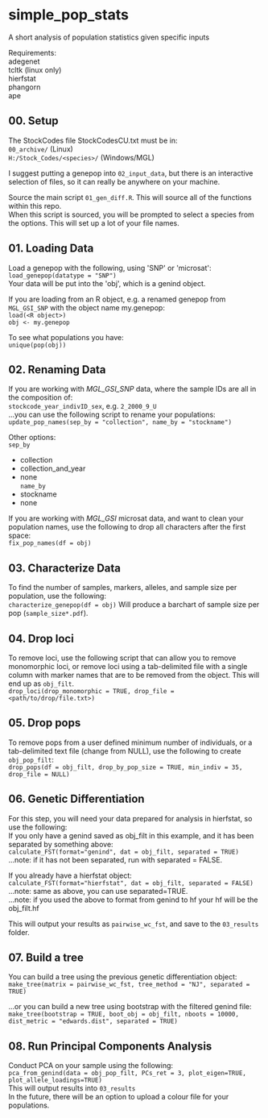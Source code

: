 # simple_pop_stats
A short analysis of population statistics given specific inputs

Requirements:     
adegenet     
tcltk (linux only)     
hierfstat    
phangorn       
ape      

## 00. Setup ##
The StockCodes file <sp>StockCodesCU.txt must be in:     
`00_archive/` (Linux)       
`H:/Stock_Codes/<species>/` (Windows/MGL)     

I suggest putting a genepop into `02_input_data`, but there is an interactive selection of files, so it can really be anywhere on your machine.     

Source the main script `01_gen_diff.R`. This will source all of the functions within this repo.    
When this script is sourced, you will be prompted to select a species from the options. This will set up a lot of your file names.         


## 01. Loading Data ##
Load a genepop with the following, using 'SNP' or 'microsat':    
`load_genepop(datatype = "SNP")`     
Your data will be put into the 'obj', which is a genind object.    

If you are loading from an R object, e.g. a renamed genepop from `MGL_GSI_SNP` with the object name my.genepop:     
`load(<R object>)`      
`obj <- my.genepop`      

To see what populations you have:     
`unique(pop(obj))`      


## 02. Renaming Data ##
If you are working with *MGL_GSI_SNP* data, where the sample IDs are all in the composition of:    
`stockcode_year_indivID_sex`, e.g. `2_2000_9_U`      
...you can use the following script to rename your populations:    
`update_pop_names(sep_by = "collection", name_by = "stockname")`    

Other options:     
`sep_by`    
* collection     
* collection_and_year    
* none      
`name_by`     
* stockname     
* none     

If you are working with *MGL_GSI* microsat data, and want to clean your population names, use the following to drop all characters after the first space:      
`fix_pop_names(df = obj)`      

## 03. Characterize Data ##
To find the number of samples, markers, alleles, and sample size per population, use the following:    
`characterize_genepop(df = obj)`
Will produce a barchart of sample size per pop (`sample_size*.pdf`).     

## 04. Drop loci ##
To remove loci, use the following script that can allow you to remove monomorphic loci, or remove loci using a tab-delimited file with a single column with marker names that are to be removed from the object. This will end up as `obj_filt`.    
`drop_loci(drop_monomorphic = TRUE, drop_file = <path/to/drop/file.txt>)`       

## 05. Drop pops ##
To remove pops from a user defined minimum number of individuals, or a tab-delimited text file (change from NULL), use the following to create `obj_pop_filt`:    
`drop_pops(df = obj_filt, drop_by_pop_size = TRUE, min_indiv = 35, drop_file = NULL)`       


## 06. Genetic Differentiation ##
For this step, you will need your data prepared for analysis in hierfstat, so use the following:    
If you only have a genind saved as obj_filt in this example, and it has been separated by something above:    
`calculate_FST(format="genind", dat = obj_filt, separated = TRUE)`     
...note: if it has not been separated, run with separated = FALSE.    

If you already have a hierfstat object:     
`calculate_FST(format="hierfstat", dat = obj_filt, separated = FALSE)`       
...note: same as above, you can use separated=TRUE.     
...note: if you used the above to format from genind to hf your hf will be the obj_filt.hf     

This will output your results as `pairwise_wc_fst`, and save to the `03_results` folder.      


## 07. Build a tree ##
You can build a tree using the previous genetic differentiation object:      
`make_tree(matrix = pairwise_wc_fst, tree_method = "NJ", separated = TRUE)`         

...or you can build a new tree using bootstrap with the filtered genind file:        
`make_tree(bootstrap = TRUE, boot_obj = obj_filt, nboots = 10000, dist_metric = "edwards.dist", separated = TRUE)`      

## 08. Run Principal Components Analysis
Conduct PCA on your sample using the following:     
`pca_from_genind(data = obj_pop_filt, PCs_ret = 3, plot_eigen=TRUE, plot_allele_loadings=TRUE)`       
This will output results into `03_results`    
In the future, there will be an option to upload a colour file for your populations.     
